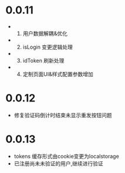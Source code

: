 
# 0.0.11
- 1. 用户数据解耦&优化 
- 2. isLogin 变更逻辑处理 
- 3. idToken 刷新处理 
- 4. 定制页面UI&样式配置参数增加 

# 0.0.12
- 修复验证码倒计时结束未显示重发按钮问题 

# 0.0.13
- tokens 缓存形式由cookie变更为localstorage 
- 已注册尚未未验证的用户,继续进行验证 
